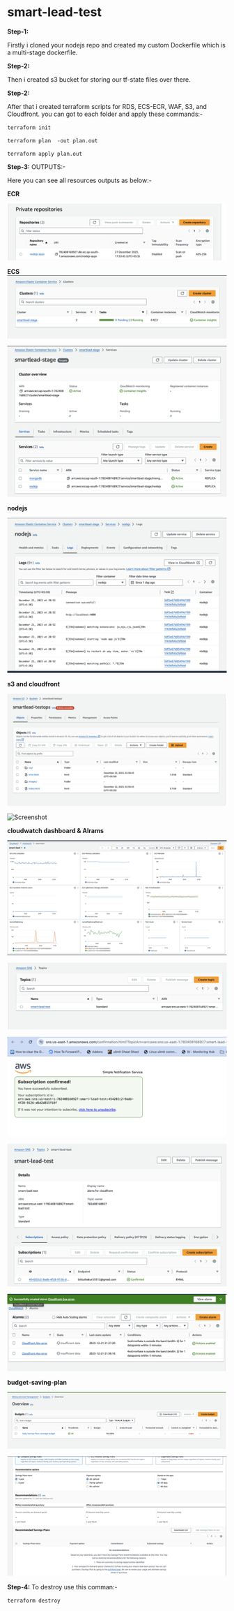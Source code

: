# smart-lead-test

**Step-1:**

Firstly i cloned your nodejs repo and created my custom Dockerfile which is a multi-stage dockerfile.


**Step-2:**

Then i created s3 bucket for storing our tf-state files over there.


**Step-2:**

After that i created terraform scripts for RDS, ECS-ECR, WAF, S3, and Cloudfront. you can got to each folder and apply these commands:-


```
terraform init
```

```
terraform plan  -out plan.out
```

```
terraform apply plan.out 

```


**Step-3:**  OUTPUTS:-

Here you can see all resources outputs as below:-

**ECR**

![Screenshot](./screenshot/ecr.png)

**ECS**
![Screenshot](./screenshot/ecs-cluster.png)

![Screenshot](./screenshot/svc.png)

**nodejs**

![Screenshot](./screenshot/nodejs-logs.png)


**s3 and cloudfront**

![Screenshot](./screenshot/s3-bucket.png)

![Screenshot](./screenshot/cloudfront.png)

**cloudwatch dashboard & Alrams**

![Screenshot](./screenshot/dashboard.png)

![Screenshot](./screenshot/sns.png)

![Screenshot](./screenshot/subs.png)

![Screenshot](./screenshot/subs2.png)

![Screenshot](./screenshot/alaram.png)

**budget-saving-plan**

![Screenshot](./screenshot/budget.png)

![Screenshot](./screenshot/saving-plan.png)


**Step-4:** To destroy use this comman:-

```
terraform destroy
```

